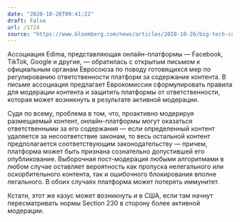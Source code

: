 ```yaml
---
date: "2020-10-26T09:41:22"
draft: False
url: /1724
source: "https://www.bloomberg.com/news/articles/2020-10-26/big-tech-calls-for-eu-legal-protections-to-tackle-bad-content"
---
```


Ассоциация Edima, представляющая онлайн-платформы — Facebook, TikTok, Google и другие, — обратилась с открытым письмом к официальным органам Евросоюза по поводу готовящихся мер по регулированию ответственности платформ за содержание контента. В письме ассоциация предлагает Еврокомиссии сформулировать правила для модерации контента и защитить платформы от ответственности, которая может возникнуть в результате активной модерации.

Судя по всему, проблема в том, что, проактивно модерируя размещаемый контент, онлайн-платформы могут оказаться ответственными за его содержания — если определенный контент удаляется за несоответствие законам, то весь остальной контент предполагается соответствующим законодательству — причем, платформа может быть признана сознательно допустившей его опубликование. Выборочная пост-модерация любыми алгоритмами в любом случае оставляет вероятность как пропуска нелегального или оскорбительного контента, так и ошибочного блокирования вполне легального. В обоих случаях платформа может потерять иммунитет. 

Кстати, этот же казус может возникнуть и в США, если там начнут пересматривать нормы Section 230 в сторону более активной модерации.
